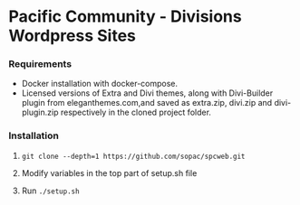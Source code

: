 
# Pacific Community -  Divisions Wordpress Sites

### Requirements

* Docker installation with docker-compose.
* Licensed versions of Extra and Divi themes, along with Divi-Builder plugin from eleganthemes.com,and saved as extra.zip, divi.zip and divi-plugin.zip respectively in the cloned project folder.


### Installation

1. `git clone --depth=1 https://github.com/sopac/spcweb.git`

2. Modify variables in the top part of setup.sh file

3. Run `./setup.sh`

